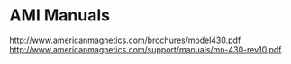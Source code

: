 # AMI Manuals

http://www.americanmagnetics.com/brochures/model430.pdf
http://www.americanmagnetics.com/support/manuals/mn-430-rev10.pdf
